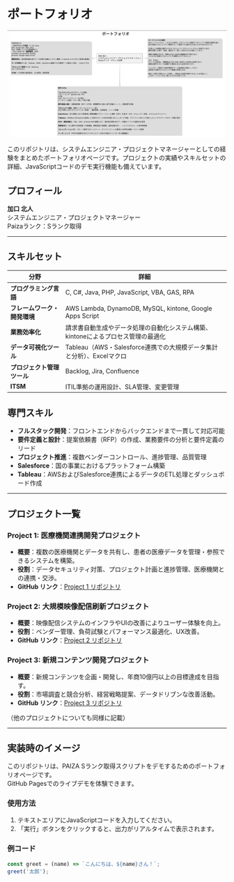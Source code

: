 # ポートフォリオ

![ポートフォリオの目的](assets/portfolio_diagram.png)

このリポジトリは、システムエンジニア・プロジェクトマネージャーとしての経験をまとめたポートフォリオページです。プロジェクトの実績やスキルセットの詳細、JavaScriptコードのデモ実行機能も備えています。

## プロフィール
**加口 北人**  
システムエンジニア・プロジェクトマネージャー  
Paizaランク：Sランク取得

---

## スキルセット

| 分野                   | 詳細                                                                                         |
|----------------------|----------------------------------------------------------------------------------------------|
| **プログラミング言語**    | C, C#, Java, PHP, JavaScript, VBA, GAS, RPA                                             |
| **フレームワーク・開発環境** | AWS Lambda, DynamoDB, MySQL, kintone, Google Apps Script                              |
| **業務効率化**           | 請求書自動生成やデータ処理の自動化システム構築、kintoneによるプロセス管理の最適化                       |
| **データ可視化ツール**      | Tableau（AWS・Salesforce連携での大規模データ集計と分析）、Excelマクロ                             |
| **プロジェクト管理ツール**   | Backlog, Jira, Confluence                                                            |
| **ITSM**              | ITIL準拠の運用設計、SLA管理、変更管理                                                     |

## 専門スキル

- **フルスタック開発**：フロントエンドからバックエンドまで一貫して対応可能
- **要件定義と設計**：提案依頼書（RFP）の作成、業務要件の分析と要件定義のリード
- **プロジェクト推進**：複数ベンダーコントロール、進捗管理、品質管理
- **Salesforce**：国の事業におけるプラットフォーム構築
- **Tableau**：AWSおよびSalesforce連携によるデータのETL処理とダッシュボード作成

---

## プロジェクト一覧

### Project 1: 医療機関連携開発プロジェクト
- **概要**：複数の医療機関とデータを共有し、患者の医療データを管理・参照できるシステムを構築。
- **役割**：データセキュリティ対策、プロジェクト計画と進捗管理、医療機関との連携・交渉。
- **GitHub リンク**：[Project 1 リポジトリ](https://github.com/yourusername/project1)

### Project 2: 大規模映像配信刷新プロジェクト
- **概要**：映像配信システムのインフラやUIの改善によりユーザー体験を向上。
- **役割**：ベンダー管理、負荷試験とパフォーマンス最適化、UX改善。
- **GitHub リンク**：[Project 2 リポジトリ](https://github.com/yourusername/project2)

### Project 3: 新規コンテンツ開発プロジェクト
- **概要**：新規コンテンツを企画・開発し、年商10億円以上の目標達成を目指す。
- **役割**：市場調査と競合分析、経営戦略提案、データドリブンな改善活動。
- **GitHub リンク**：[Project 3 リポジトリ](https://github.com/yourusername/project3)

（他のプロジェクトについても同様に記載）

---

## 実装時のイメージ

このリポジトリは、PAIZA Sランク取得スクリプトをデモするためのポートフォリオページです。  
GitHub Pagesでのライブデモを体験できます。

### 使用方法

1. テキストエリアにJavaScriptコードを入力してください。
2. 「実行」ボタンをクリックすると、出力がリアルタイムで表示されます。

### 例コード

```javascript
const greet = (name) => `こんにちは、${name}さん！`;
greet('太郎');
